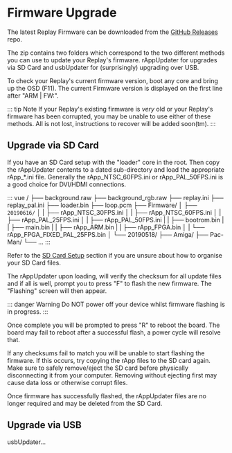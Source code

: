 # Firmware Upgrade

The latest Replay Firmware can be downloaded from the
[GitHub Releases](https://github.com/FPGAArcade/replay_release/tree/master/firmware/replay1)
repo.

The zip contains two folders which correspond to the two different methods you
can use to update your Replay's firmware. rAppUpdater for upgrades via SD Card
and usbUpdater for (surprisingly) upgrading over USB.

To check your Replay's current firmware version, boot any core and bring up
the OSD (F11). The current Firmware version is displayed on the first line
after "ARM | FW:".

<!-- TODO: screenshot showing firmware version on OSD -->

::: tip Note
If your Replay's existing firmware is _very_ old or your Replay's firmware
has been corrupted, you may be unable to use either of these methods. All is not
lost, instructions to recover will be added soon(tm).
:::

## Upgrade via SD Card

If you have an SD Card setup with the "loader" core in the root. Then
copy the rAppUpdater contents to a dated sub-directory and load the appropriate
rApp_*.ini file. Generally the rApp_NTSC_60FPS.ini or rApp_PAL_50FPS.ini is
a good choice for DVI/HDMI connections.

::: vue
/
├── background.raw
├── background_rgb.raw
├── replay.ini
├── replay_pal.ini
├── loader.bin
├── loop.pcm
├── Firmware/
│   ├── `20190616/`
│   |   ├── rApp_NTSC_30FPS.ini
│   |   ├── rApp_NTSC_60FPS.ini
│   |   ├── rApp_PAL_25FPS.ini
│   |   ├── rApp_PAL_50FPS.ini
|   |   ├── bootrom.bin
|   |   ├── main.bin
|   |   ├── rApp_ARM.bin
|   |   ├── rApp_FPGA.bin
│   |   └── rApp_FPGA_FIXED_PAL_25FPS.bin
│   └── 20190518/
├── Amiga/
├── Pac-Man/
└── ...
:::

Refer to the [SD Card Setup](sd-setup) section if you are unsure about how to
organise your SD Card files.

The rAppUpdater upon loading, will verify the checksum for all update files and
if all is well, prompt you to press "F" to flash the new firmware. The "Flashing"
screen will then appear.

::: danger Warning
Do NOT power off your device whilst firmware flashing is in progress.
:::

Once complete you will be prompted to press "R" to reboot the board. The board
may fail to reboot after a successful flash, a power cycle will resolve that.

If any checksums fail to match you will be unable to start flashing the
firmware. If this occurs, try copying the rApp files to the SD card again. Make
sure to safely remove/eject the SD card before physically disconnecting it from
your computer. Removing without ejecting first may cause data loss or otherwise
corrupt files.

Once firmware has successfully flashed, the rAppUpdater files are no longer
required and may be deleted from the SD Card.

## Upgrade via USB

usbUpdater...
